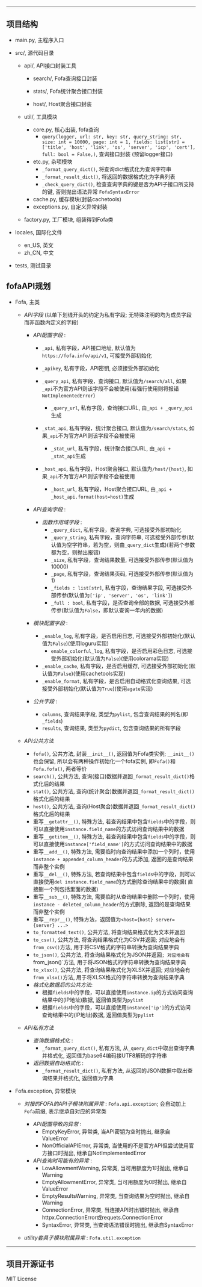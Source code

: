 --- 
## 项目结构
- main.py, 主程序入口
- src/, 源代码目录
    - api/, API接口封装工具
        - search/, Fofa查询接口封装

        - stats/, Fofa统计聚合接口封装

        - host/, Host聚合接口封装

    - util/, 工具模块
        - core.py, 核心出装, fofa查询
            - `query(logger, url: str, key: str, query_string: str, size: int = 10000, page: int = 1, fields: list[str] = ['title', 'host', 'link', 'os', 'server', 'icp', 'cert'], full: bool = False,)`, 查询接口封装 (预留logger接口)
        - etc.py, 杂项模块
            - `_format_query_dict()`, 将查询dict格式化为查询字符串
            - `_format_result_dict()`, 将返回的数据格式化为字典列表
            - `_check_query_dict()`, 检查查询字典的键是否为API子接口所支持的键, 否则抛出语法异常 `FofaSyntaxError`
        - cache.py, 缓存模块(封装cachetools)
        - exceptions.py, 自定义异常封装

    - factory.py, 工厂模块, 组装得到Fofa类

- locales, 国际化文件
    - en_US, 英文
    - zh_CN, 中文
- tests, 测试目录



## fofaAPI规划
- Fofa, 主类
    - *API字段* (以单下划线开头的约定为私有字段; 无特殊注明的均为成员字段而非函数内定义的字段)
        - *API配置字段* :
            - `_api`, 私有字段，API接口地址, 默认值为`https://fofa.info/api/v1`, 可接受外部初始化
            - `_apikey`, 私有字段，API密钥, 必须接受外部初始化
            - `_query_api`, 私有字段，查询接口, 默认值为`/search/all`, 如果`_api`不为官方API则该字段不会被使用(若强行使用则将报错`NotImplementedError`)
                - `_query_url`, 私有字段，查询接口URL, 由`_api + _query_api`生成

            - `_stat_api`, 私有字段，统计聚合接口, 默认值为`/search/stats`, 如果`_api`不为官方API则该字段不会被使用
                - `_stat_url`, 私有字段，统计聚合接口URL, 由`_api + _stat_api`生成

            - `_host_api`, 私有字段，Host聚合接口, 默认值为`/host/{host}`, 如果`_api`不为官方API则该字段不会被使用
                - `_host_url`, 私有字段，Host聚合接口URL, 由`_api + _host_api.format(host=host)`生成

        - *API查询字段* :
            - *函数作用域字段* :
                - `_query_dict`, 私有字段，查询字典, 可选接受外部初始化
                - `_query_string`, 私有字段，查询字符串, 可选接受外部传参(默认值为空字符串，若为空，则由`_query_dict`生成)(若两个参数都为空，则抛出报错)
                - `_size`, 私有字段，查询结果数量, 可选接受外部传参(默认值为10000)
                - `_page`, 私有字段，查询结果页码, 可选接受外部传参(默认值为1)
                - `_fields : list[str]`, 私有字段，查询结果字段, 可选接受外部传参(默认值为`['ip', 'server', 'os', 'link']`)
                - `_full : bool`, 私有字段，是否查询全部的数据, 可选接受外部传参(默认值为`False`，即默认查询一年内的数据)
        - *模块配置字段* :
            - `_enable_log`, 私有字段，是否启用日志, 可选接受外部初始化(默认值为`False`)(使用loguru实现)
                - `enable_colorful_log`, 私有字段，是否启用彩色日志, 可选接受外部初始化(默认值为`False`)(使用colorama实现)
            - `_enable_cache`, 私有字段，是否启用缓存, 可选接受外部初始化(默认值为`False`)(使用cachetools实现)
            - `_enable_format`, 私有字段，是否启用自动格式化查询结果, 可选接受外部初始化(默认值为`True`)(使用`agate`实现)
        - *公共字段* :
            - `columns`, 查询结果字段, 类型为`pylist`, 包含查询结果的列名(即`_fields`)
            - `results`, 查询结果, 类型为`pydict`, 包含查询结果的所有字段


    - *API公共方法*
        - `fofa()`, 公共方法, 封装`__init__()`, 返回值为Fofa类实例; `__init__()`也会保留, 所以会有两种操作初始化一个fofa实例, 即`Fofa()`和`Fofa.fofa()`, 两者等价
        - `search()`, 公共方法, 查询(接口)数据并返回`_format_result_dict()`格式化后的结果
        - `stat()`, 公共方法, 查询(统计聚合)数据并返回`_format_result_dict()`格式化后的结果
        - `host()`, 公共方法, 查询(Host聚合)数据并返回`_format_result_dict()`格式化后的结果
        - 重写`__getattr__()`, 特殊方法, 若查询结果中包含`fields`中的字段，则可以直接使用`instance.field_name`的方式访问查询结果中的数据
        - 重写`__getitem__()`, 特殊方法, 若查询结果中包含`fields`中的字段，则可以直接使用`instance['field_name']`的方式访问查询结果中的数据
        - 重写`__add__()`, 特殊方法, 需要临时向查询结果中添加一个列时，使用`instance + appended_column_header`的方式添加, 返回的是查询结果而非整个实例
        - 重写`__del__()`, 特殊方法, 若查询结果中包含`fields`中的字段，则可以直接使用`del instance.field_name`的方式删除查询结果中的数据( 直接删一个列包括里面的数据)
        - 重写`__sub__()`, 特殊方法, 需要临时从查询结果中删除一个列时，使用`instance - deleted_column_header`的方式删除, 返回的是查询结果而非整个实例
        - 重写`__repr__()`, 特殊方法，返回值为`<host={host} server={server} ...>`
        - `to_formatted_text()`, 公共方法, 将查询结果格式化为文本并返回
        - `to_csv()`, 公共方法, 将查询结果格式化为CSV并返回; 对应地会有`from_csv()`方法, 用于将CSV格式的字符串转换为查询结果字典
        - `to_json()`, 公共方法, 将查询结果格式化为JSON并返回`; 对应地会有`from_json()`方法, 用于将JSON格式的字符串转换为查询结果字典
        - `to_xlsx()`, 公共方法, 将查询结果格式化为XLSX并返回; 对应地会有`from_xlsx()`方法, 用于将XLSX格式的字符串转换为查询结果字典
        - *格式化数据后的公共方法*:
            - 根据`fields`中的字段，可以直接使用`instance.ip`的方式访问查询结果中的(IP地址)数据, 返回值类型为`pylist`
            - 根据`fields`中的字段，可以直接使用`instance['ip']`的方式访问查询结果中的(IP地址)数据, 返回值类型为`pylist`

    - *API私有方法*
        - *查询数据格式化* :
            - `_format_query_dict()`, 私有方法, 从`_query_dict`中取出查询字典并格式化, 返回值为base64编码接UTF8解码的字符串
        - *返回数据自动格式化* :
            - `_format_result_dict()`, 私有方法, 从返回的JSON数据中取出查询结果并格式化, 返回值为字典

- Fofa.exception, 异常模块
    - *对接的FOFA的API子模块附属异常* : `Fofa.api.exception`; 会自动加上`Fofa`前缀, 表示继承自对应的异常类
        - *API配置导致的异常* :
            - EmptyKeyError, 异常类, 当API密钥为空时抛出, 继承自ValueError
            - NonOfficialAPIError, 异常类, 当使用的不是官方API但尝试使用官方接口时抛出, 继承自NotImplementedError
        - *API查询时可能有的异常* :
            - LowAllowmentWarning, 异常类, 当可用额度为1时抛出, 继承自Warning
            - EmptyAllowmentError, 异常类, 当可用额度为0时抛出, 继承自ValueError
            - EmptyResultsWarning, 异常类, 当查询结果为空时抛出, 继承自Warning
            - ConnectionError, 异常类, 当连接API时出错时抛出, 继承自httpx.ConnectionError或requets.ConnectionError
            - SyntaxError, 异常类, 当查询语法错误时抛出, 继承自SyntaxError

    - *utility套具子模块附属异常* : `Fofa.util.exception`

***
## 项目开源证书
MIT License